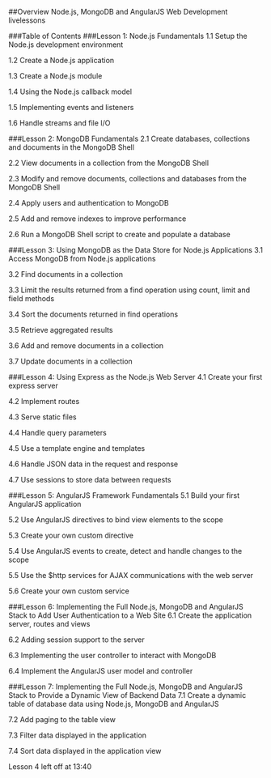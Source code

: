 ##Overview
Node.js, MongoDB and AngularJS Web Development livelessons
 
###Table of Contents
###Lesson 1: Node.js Fundamentals
1.1 Setup the Node.js development environment

1.2 Create a Node.js application

1.3 Create a Node.js module

1.4 Using the Node.js callback model

1.5 Implementing events and listeners

1.6 Handle streams and file I/O

###Lesson 2: MongoDB Fundamentals
2.1 Create databases, collections and documents in the MongoDB Shell

2.2 View documents in a collection from the MongoDB Shell

2.3 Modify and remove documents, collections and databases from the MongoDB Shell

2.4 Apply users and authentication to MongoDB

2.5 Add and remove indexes to improve performance

2.6 Run a MongoDB Shell script to create and populate a database

###Lesson 3: Using MongoDB as the Data Store for Node.js Applications
3.1 Access MongoDB from Node.js applications

3.2 Find documents in a collection

3.3 Limit the results returned from a find operation using count, limit and field methods

3.4 Sort the documents returned in find operations

3.5 Retrieve aggregated results

3.6 Add and remove documents in a collection

3.7 Update documents in a collection

###Lesson 4: Using Express as the Node.js Web Server
4.1 Create your first express server

4.2 Implement routes

4.3 Serve static files

4.4 Handle query parameters

4.5 Use a template engine and templates

4.6 Handle JSON data in the request and response

4.7 Use sessions to store data between requests

###Lesson 5: AngularJS Framework Fundamentals
5.1 Build your first AngularJS application

5.2 Use AngularJS directives to bind view elements to the scope

5.3 Create your own custom directive

5.4 Use AngularJS events to create, detect and handle changes to the scope

5.5 Use the $http services for AJAX communications with the web server

5.6 Create your own custom service

###Lesson 6: Implementing the Full Node.js, MongoDB and AngularJS Stack to Add User Authentication to a Web Site
6.1 Create the application server, routes and views

6.2 Adding session support to the server

6.3 Implementing the user controller to interact with MongoDB

6.4 Implement the AngularJS user model and controller

###Lesson 7: Implementing the Full Node.js, MongoDB and AngularJS Stack to Provide a Dynamic View of Backend Data
7.1 Create a dynamic table of database data using Node.js, MongoDB and AngularJS

7.2 Add paging to the table view

7.3 Filter data displayed in the application

7.4 Sort data displayed in the application view

Lesson 4 left off at 13:40